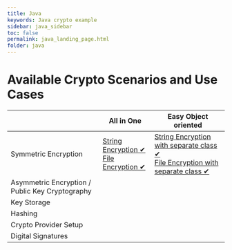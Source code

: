 ```yaml
---
title: Java
keywords: Java crypto example
sidebar: java_sidebar
toc: false
permalink: java_landing_page.html
folder: java
---
```


# Available Crypto Scenarios and Use Cases

|                                                 | All in One                             | Easy Object oriented                 |
|-------------------------------------------------|----------------------------------------|--------------------------------------|
| Symmetric Encryption                            | [String Encryption ✔](java_string_encryption_symmetric) <br />[File Encryption ✔](java_file_encryption_symmetric_password_based) | [String Encryption with separate class ✔](java_easy_AES_string_encryption) <br />[File Encryption with separate class ✔](java_easy_AES_file_encryption) |
| Asymmetric Encryption / Public Key Cryptography |                                        |                                      |
| Key Storage                                     |                                        |                                      |
| Hashing                                         |                                        |                                      |
| Crypto Provider Setup                           |                                        |                                      |
| Digital Signatures                              |                                        |                                      |
